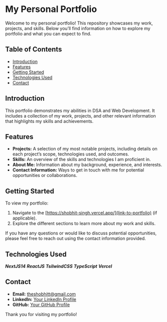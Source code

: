 # My Personal Portfolio

Welcome to my personal portfolio! This repository showcases my work, projects, and skills. Below you’ll find information on how to explore my portfolio and what you can expect to find.

## Table of Contents

- [Introduction](#introduction)
- [Features](#features)
- [Getting Started](#getting-started)
- [Technologies Used](#technologies-used)
- [Contact](#contact)

## Introduction

This portfolio demonstrates my abilities in DSA and Web Development. It includes a collection of my work, projects, and other relevant information that highlights my skills and achievements.

## Features

- **Projects:** A selection of my most notable projects, including details on each project’s scope, technologies used, and outcomes.
- **Skills:** An overview of the skills and technologies I am proficient in.
- **About Me:** Information about my background, experience, and interests.
- **Contact Information:** Ways to get in touch with me for potential opportunities or collaborations.

## Getting Started

To view my portfolio:

1. Navigate to the [https://shobhit-singh.vercel.app/](link-to-portfolio) (if applicable).
2. Explore the different sections to learn more about my work and skills.

If you have any questions or would like to discuss potential opportunities, please feel free to reach out using the contact information provided.

## Technologies Used

***NextJS14***
***ReactJS***
***TsilwindCSS***
***TypeScript***
***Vercel***

## Contact

- **Email:** [theshobhitt@gmail.com](mailto:theshobhitt@gmail.com)
- **LinkedIn:** [Your LinkedIn Profile](https://www.linkedin.com/in/shobhit-singh-the-programmer)
- **GitHub:** [Your GitHub Profile](https://github.com/theshobhitsingh)

Thank you for visiting my portfolio!
